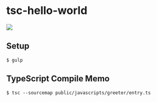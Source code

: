 # tsc-hello-world
<img src="http://cdn-ak.f.st-hatena.com/images/fotolife/t/tyoshikawa1106/20160428/20160428140041.png" />

## Setup
```
$ gulp
```

## TypeScript Compile Memo
```
$ tsc --sourcemap public/javascripts/greeter/entry.ts
```